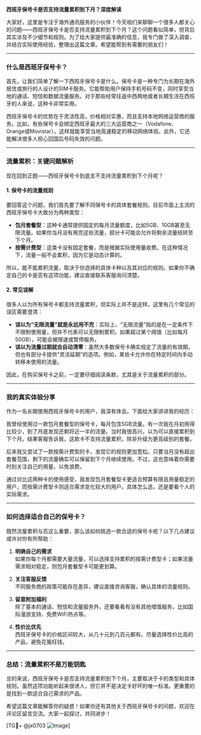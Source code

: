 **西班牙保号卡是否支持流量累积到下月？深度解读**

大家好，这里是专注于海外通讯服务的小伙伴！今天咱们来聊聊一个很多人都关心的问题——西班牙保号卡是否支持流量累积到下个月？这个问题看似简单，但背后其实涉及不少细节和规则。为了给大家提供最准确的信息，我专门做了深入调查，并结合实际使用经验，整理出这篇文章。希望能帮到有需要的朋友们！

---

### **什么是西班牙保号卡？**
首先，让我们简单了解一下西班牙保号卡是什么。保号卡是一种专门为长期在海外居住或旅行的人设计的SIM卡服务。它能帮助用户保持手机号码不变，同时享受当地的通话、短信和数据流量服务。对于那些经常往返中西两地或者长期生活在西班牙的人来说，这种卡非常实用。

西班牙保号卡的优势在于灵活性高，价格相对实惠，而且支持本地网络运营商的服务。比如，有些保号卡会绑定西班牙最大的三大运营商之一（Vodafone、Orange或Movistar），这样就能享受当地高速稳定的移动网络体验。此外，它还能解决很多人担心回国后号码失效的问题。

---

### **流量累积：关键问题解析**
现在回到正题——西班牙保号卡到底支不支持流量累积到下个月呢？

#### **1. 保号卡的流量规则**
要回答这个问题，我们首先要了解不同保号卡的具体套餐规则。目前市面上主流的西班牙保号卡大致分为两种类型：
- **包月套餐型**：这种卡通常提供固定的每月流量额度，比如5GB、10GB甚至无限流量。如果你当月没有用完这些流量，部分卡可能会允许将剩余流量结转至下个月。
- **按需计费型**：这类卡没有固定套餐，而是根据实际使用量收费。在这种情况下，流量一般不会累积，因为它是动态计算的。

所以，能不能累积流量，取决于你选择的具体卡种以及其对应的规则。如果你不确定自己的卡是否有这项功能，建议直接联系客服询问清楚。

#### **2. 常见误解**
很多人以为所有保号卡都支持流量累积，但实际上并不是这样。这里有几个常见的误区需要澄清：
- **误以为“无限流量”就是永远用不完**：实际上，“无限流量”指的是在一定条件下不限制使用量，但并不代表可以无限制累积。如果超过某个阈值（比如每月50GB），可能会被限速或暂停服务。
- **误以为流量过期就会自动清零**：虽然大多数保号卡确实规定了流量的有效期，但也有部分卡提供“灵活延期”的选项。例如，某些卡允许你在特定时间内手动转移未使用的流量。

因此，在购买保号卡之前，一定要仔细阅读条款，尤其是关于流量累积的部分。

---

### **我的真实体验分享**
作为一名长期使用西班牙保号卡的用户，我深有体会。下面给大家讲讲我的经历：

我曾经使用过一款包月套餐型的保号卡，每月包含5GB流量。有一次我在月初用得比较少，到了月底发现还剩将近一半的流量。当时我很高兴，以为可以直接累积到下个月。结果客服告诉我，这款卡不支持流量累积，除非升级为更高级别的套餐。

后来我又尝试了一款按需计费型的卡，发现它的规则更加宽松。只要当月没有超出套餐范围，剩下的流量确实可以保留到下个月继续使用。不过，这也意味着你需要时刻关注自己的用量，以免浪费。

通过对比这两种卡的使用感受，我发现包月套餐型卡更适合预算有限且用量稳定的用户，而按需计费型卡则适合需求变化较大的用户。具体怎么选，还是要看个人的实际需求。

---

### **如何选择适合自己的保号卡？**
既然流量累积与否这么重要，那么该如何挑选一款合适的保号卡呢？以下几点建议或许对你有所帮助：

1. **明确自己的需求**  
   如果你每个月都需要大量流量，可以选择支持累积的按需计费型卡；如果流量需求相对稳定，则包月套餐型卡可能更划算。

2. **关注客服反馈**  
   不同服务商的政策可能存在差异，建议直接咨询客服，确认具体的流量规则。

3. **留意附加福利**  
   除了基本的通话、短信和流量服务外，还要看看有没有其他增值服务，比如国际漫游支持、免费WiFi热点等。

4. **性价比优先**  
   西班牙保号卡的价格区间较大，从几十元到几百元都有。尽量选择性价比高的产品，避免花冤枉钱。

---

### **总结：流量累积不是万能钥匙**
总的来说，西班牙保号卡是否支持流量累积到下个月，主要取决于卡的类型和具体规则。虽然这项功能听起来很诱人，但它并不是决定卡好坏的唯一标准。更重要的是找到一款适合自己需求的产品。

希望这篇文章能解答你的疑惑！如果你还有其他关于西班牙保号卡的问题，欢迎在评论区留言交流。大家一起探讨，共同进步！

[TG💪+ @jx0703 ![Image](https://github.com/user-attachments/assets/dbca1d08-cadb-493c-b0ec-ad6f7a83f270)]